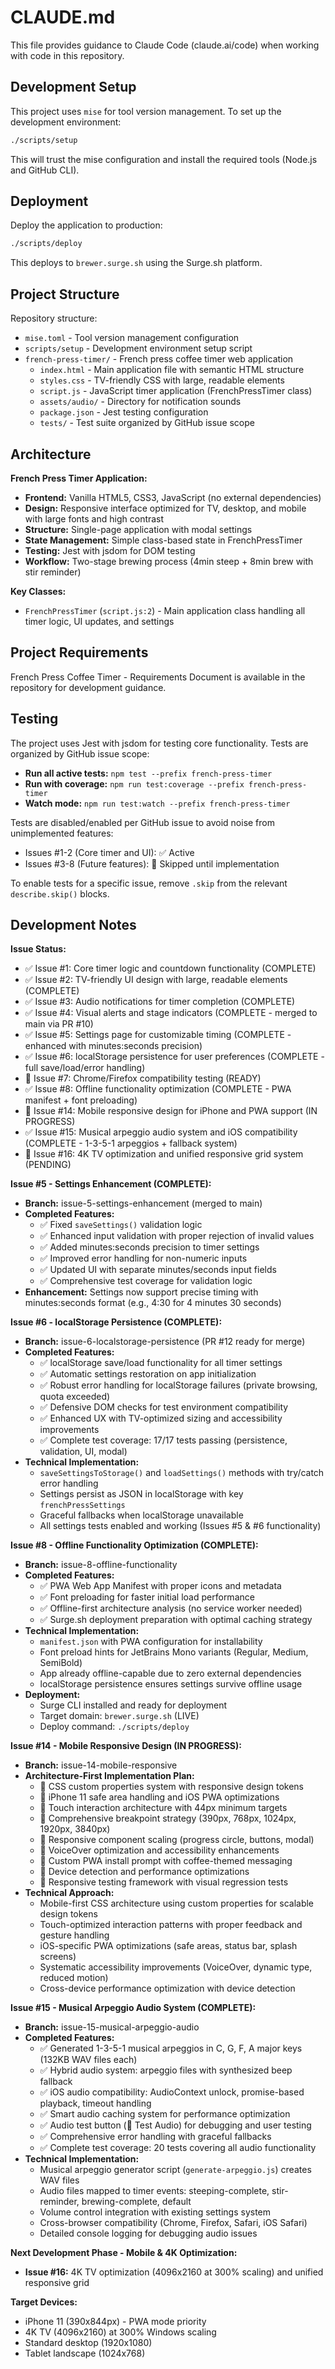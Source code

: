 # CLAUDE.md

This file provides guidance to Claude Code (claude.ai/code) when working with code in this repository.

## Development Setup

This project uses `mise` for tool version management. To set up the development environment:

```bash
./scripts/setup
```

This will trust the mise configuration and install the required tools (Node.js and GitHub CLI).

## Deployment

Deploy the application to production:

```bash
./scripts/deploy
```

This deploys to `brewer.surge.sh` using the Surge.sh platform.

## Project Structure

Repository structure:
- `mise.toml` - Tool version management configuration
- `scripts/setup` - Development environment setup script
- `french-press-timer/` - French press coffee timer web application
  - `index.html` - Main application file with semantic HTML structure
  - `styles.css` - TV-friendly CSS with large, readable elements
  - `script.js` - JavaScript timer application (FrenchPressTimer class)
  - `assets/audio/` - Directory for notification sounds
  - `package.json` - Jest testing configuration
  - `tests/` - Test suite organized by GitHub issue scope

## Architecture

**French Press Timer Application:**
- **Frontend:** Vanilla HTML5, CSS3, JavaScript (no external dependencies)
- **Design:** Responsive interface optimized for TV, desktop, and mobile with large fonts and high contrast
- **Structure:** Single-page application with modal settings
- **State Management:** Simple class-based state in FrenchPressTimer
- **Testing:** Jest with jsdom for DOM testing
- **Workflow:** Two-stage brewing process (4min steep + 8min brew with stir reminder)

**Key Classes:**
- `FrenchPressTimer` (`script.js:2`) - Main application class handling all timer logic, UI updates, and settings

## Project Requirements

French Press Coffee Timer - Requirements Document is available in the repository for development guidance.

## Testing

The project uses Jest with jsdom for testing core functionality. Tests are organized by GitHub issue scope:

- **Run all active tests:** `npm test --prefix french-press-timer`
- **Run with coverage:** `npm run test:coverage --prefix french-press-timer`
- **Watch mode:** `npm run test:watch --prefix french-press-timer`

Tests are disabled/enabled per GitHub issue to avoid noise from unimplemented features:
- Issues #1-2 (Core timer and UI): ✅ Active
- Issues #3-8 (Future features): 🚫 Skipped until implementation

To enable tests for a specific issue, remove `.skip` from the relevant `describe.skip()` blocks.

## Development Notes

**Issue Status:**
- ✅ Issue #1: Core timer logic and countdown functionality (COMPLETE)
- ✅ Issue #2: TV-friendly UI design with large, readable elements (COMPLETE)
- ✅ Issue #3: Audio notifications for timer completion (COMPLETE)
- ✅ Issue #4: Visual alerts and stage indicators (COMPLETE - merged to main via PR #10)
- ✅ Issue #5: Settings page for customizable timing (COMPLETE - enhanced with minutes:seconds precision)
- ✅ Issue #6: localStorage persistence for user preferences (COMPLETE - full save/load/error handling)
- 🔄 Issue #7: Chrome/Firefox compatibility testing (READY)
- ✅ Issue #8: Offline functionality optimization (COMPLETE - PWA manifest + font preloading)
- 🔄 Issue #14: Mobile responsive design for iPhone and PWA support (IN PROGRESS)
- ✅ Issue #15: Musical arpeggio audio system and iOS compatibility (COMPLETE - 1-3-5-1 arpeggios + fallback system)
- 🔄 Issue #16: 4K TV optimization and unified responsive grid system (PENDING)

**Issue #5 - Settings Enhancement (COMPLETE):**
- **Branch:** issue-5-settings-enhancement (merged to main)
- **Completed Features:**
  - ✅ Fixed `saveSettings()` validation logic
  - ✅ Enhanced input validation with proper rejection of invalid values
  - ✅ Added minutes:seconds precision to timer settings
  - ✅ Improved error handling for non-numeric inputs
  - ✅ Updated UI with separate minutes/seconds input fields
  - ✅ Comprehensive test coverage for validation logic
- **Enhancement:** Settings now support precise timing with minutes:seconds format (e.g., 4:30 for 4 minutes 30 seconds)

**Issue #6 - localStorage Persistence (COMPLETE):**
- **Branch:** issue-6-localstorage-persistence (PR #12 ready for merge)
- **Completed Features:**
  - ✅ localStorage save/load functionality for all timer settings
  - ✅ Automatic settings restoration on app initialization  
  - ✅ Robust error handling for localStorage failures (private browsing, quota exceeded)
  - ✅ Defensive DOM checks for test environment compatibility
  - ✅ Enhanced UX with TV-optimized sizing and accessibility improvements
  - ✅ Complete test coverage: 17/17 tests passing (persistence, validation, UI, modal)
- **Technical Implementation:**
  - `saveSettingsToStorage()` and `loadSettings()` methods with try/catch error handling
  - Settings persist as JSON in localStorage with key `frenchPressSettings`
  - Graceful fallbacks when localStorage unavailable
  - All settings tests enabled and working (Issues #5 & #6 functionality)

**Issue #8 - Offline Functionality Optimization (COMPLETE):**
- **Branch:** issue-8-offline-functionality  
- **Completed Features:**
  - ✅ PWA Web App Manifest with proper icons and metadata
  - ✅ Font preloading for faster initial load performance
  - ✅ Offline-first architecture analysis (no service worker needed)
  - ✅ Surge.sh deployment preparation with optimal caching strategy
- **Technical Implementation:**
  - `manifest.json` with PWA configuration for installability
  - Font preload hints for JetBrains Mono variants (Regular, Medium, SemiBold)
  - App already offline-capable due to zero external dependencies
  - localStorage persistence ensures settings survive offline usage
- **Deployment:**
  - Surge CLI installed and ready for deployment
  - Target domain: `brewer.surge.sh` (LIVE)
  - Deploy command: `./scripts/deploy`

**Issue #14 - Mobile Responsive Design (IN PROGRESS):**
- **Branch:** issue-14-mobile-responsive
- **Architecture-First Implementation Plan:**
  - 🔄 CSS custom properties system with responsive design tokens
  - 🔄 iPhone 11 safe area handling and iOS PWA optimizations
  - 🔄 Touch interaction architecture with 44px minimum targets
  - 🔄 Comprehensive breakpoint strategy (390px, 768px, 1024px, 1920px, 3840px)
  - 🔄 Responsive component scaling (progress circle, buttons, modal)
  - 🔄 VoiceOver optimization and accessibility enhancements
  - 🔄 Custom PWA install prompt with coffee-themed messaging
  - 🔄 Device detection and performance optimizations
  - 🔄 Responsive testing framework with visual regression tests
- **Technical Approach:**
  - Mobile-first CSS architecture using custom properties for scalable design tokens
  - Touch-optimized interaction patterns with proper feedback and gesture handling
  - iOS-specific PWA optimizations (safe areas, status bar, splash screens)
  - Systematic accessibility improvements (VoiceOver, dynamic type, reduced motion)
  - Cross-device performance optimization with device detection

**Issue #15 - Musical Arpeggio Audio System (COMPLETE):**
- **Branch:** issue-15-musical-arpeggio-audio
- **Completed Features:**
  - ✅ Generated 1-3-5-1 musical arpeggios in C, G, F, A major keys (132KB WAV files each)
  - ✅ Hybrid audio system: arpeggio files with synthesized beep fallback
  - ✅ iOS audio compatibility: AudioContext unlock, promise-based playback, timeout handling
  - ✅ Smart audio caching system for performance optimization
  - ✅ Audio test button (🎵 Test Audio) for debugging and user testing
  - ✅ Comprehensive error handling with graceful fallbacks
  - ✅ Complete test coverage: 20 tests covering all audio functionality
- **Technical Implementation:**
  - Musical arpeggio generator script (`generate-arpeggio.js`) creates WAV files
  - Audio files mapped to timer events: steeping-complete, stir-reminder, brewing-complete, default
  - Volume control integration with existing settings system
  - Cross-browser compatibility (Chrome, Firefox, Safari, iOS Safari)
  - Detailed console logging for debugging audio issues

**Next Development Phase - Mobile & 4K Optimization:**
- **Issue #16:** 4K TV optimization (4096x2160 at 300% scaling) and unified responsive grid

**Target Devices:**
- iPhone 11 (390x844px) - PWA mode priority
- 4K TV (4096x2160) at 300% Windows scaling  
- Standard desktop (1920x1080)
- Tablet landscape (1024x768)

